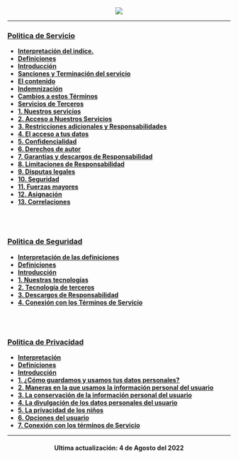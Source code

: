 <div align="center">
<img src="https://user-images.githubusercontent.com/71246795/182776406-b00ff61f-8815-4d3a-b99a-78fdedeb1583.png" />
</div>

---

### [Politica de Servicio](https://github.com/Kisu-s-fluff-workgroup/TerminosYCondicionesNami/blob/V0/terms/ServiceTerms.md)
- [**Interpretación del indice.**](https://github.com/Kisu-s-fluff-workgroup/TerminosYCondicionesNami/blob/V0/terms/ServiceTerms.md#interpretación)
- [**Definiciones**](https://github.com/Kisu-s-fluff-workgroup/TerminosYCondicionesNami/blob/V0/terms/ServiceTerms.md#definiciones)
- [**Introducción**](https://github.com/Kisu-s-fluff-workgroup/TerminosYCondicionesNami/blob/V0/terms/ServiceTerms.md#introducción)
- [**Sanciones y Terminación del servicio**](https://github.com/Kisu-s-fluff-workgroup/TerminosYCondicionesNami/blob/V0/terms/ServiceTerms.md#sanciones-y-terminación-del-servicio)
- [**El contenido**](https://github.com/Kisu-s-fluff-workgroup/TerminosYCondicionesNami/blob/V0/terms/ServiceTerms.md#el-contenido)
- [**Indemnización**](https://github.com/Kisu-s-fluff-workgroup/TerminosYCondicionesNami/blob/V0/terms/ServiceTerms.md#indemnización)
- [**Cambios a estos Términos**](https://github.com/Kisu-s-fluff-workgroup/TerminosYCondicionesNami/blob/V0/terms/ServiceTerms.md#cambios-a-estos-términos)
- [**Servicios de Terceros**](https://github.com/Kisu-s-fluff-workgroup/TerminosYCondicionesNami/blob/V0/terms/ServiceTerms.md#servicios-de-terceros)
- [**1. Nuestros servicios**](https://github.com/Kisu-s-fluff-workgroup/TerminosYCondicionesNami/blob/V0/terms/ServiceTerms.md#1-nuestros-servicios)
- [**2. Acceso a Nuestros Servicios**](https://github.com/Kisu-s-fluff-workgroup/TerminosYCondicionesNami/blob/V0/terms/ServiceTerms.md#2-acceso-a-nuestros-servicios)
- [**3. Restricciones adicionales y Responsabilidades**](https://github.com/Kisu-s-fluff-workgroup/TerminosYCondicionesNami/blob/V0/terms/ServiceTerms.md#3-restricciones-adicionales-y-responsabilidades)
- [**4. El acceso a tus datos**](https://github.com/Kisu-s-fluff-workgroup/TerminosYCondicionesNami/blob/V0/terms/ServiceTerms.md#4-acceso-a-tus-datos)
- [**5. Confidencialidad**](https://github.com/Kisu-s-fluff-workgroup/TerminosYCondicionesNami/blob/V0/terms/ServiceTerms.md#5-confidencialidad)
- [**6. Derechos de autor**](https://github.com/Kisu-s-fluff-workgroup/TerminosYCondicionesNami/blob/V0/terms/ServiceTerms.md#6-derechos-de-autor)
- [**7. Garantías y descargos de Responsabilidad**](https://github.com/Kisu-s-fluff-workgroup/TerminosYCondicionesNami/blob/V0/terms/ServiceTerms.md#7-garantías-y-descargos-de-responsabilidad)
- [**8. Limitaciones de Responsabilidad**](https://github.com/Kisu-s-fluff-workgroup/TerminosYCondicionesNami/blob/V0/terms/ServiceTerms.md#8-limitaciones-de-responsabilidad)
- [**9. Disputas legales**](https://github.com/Kisu-s-fluff-workgroup/TerminosYCondicionesNami/blob/V0/terms/ServiceTerms.md#9-disputas-legales)
- [**10. Seguridad**](https://github.com/Kisu-s-fluff-workgroup/TerminosYCondicionesNami/blob/V0/terms/ServiceTerms.md#10-seguridad)
- [**11. Fuerzas mayores**](https://github.com/Kisu-s-fluff-workgroup/TerminosYCondicionesNami/blob/V0/terms/ServiceTerms.md#11-fuerzas-mayores)
- [**12. Asignación**](https://github.com/Kisu-s-fluff-workgroup/TerminosYCondicionesNami/blob/V0/terms/ServiceTerms.md#12-asignación)
- [**13. Correlaciones**](https://github.com/Kisu-s-fluff-workgroup/TerminosYCondicionesNami/blob/V0/terms/ServiceTerms.md#13-correlaciones)

<br><br>


### [Politica de Seguridad](https://github.com/Kisu-s-fluff-workgroup/TerminosYCondicionesNami/blob/V0/terms/SecurityTerms.md)
- [**Interpretación de las definiciones**](https://github.com/Kisu-s-fluff-workgroup/TerminosYCondicionesNami/blob/V0/terms/SecurityTerms.md#interpretación)
- [**Definiciones**](https://github.com/Kisu-s-fluff-workgroup/TerminosYCondicionesNami/blob/V0/terms/SecurityTerms.md#definiciones)
- [**Introducción**](https://github.com/Kisu-s-fluff-workgroup/TerminosYCondicionesNami/blob/V0/terms/SecurityTerms.md#introducción)
- [**1. Nuestras tecnologías**](https://github.com/Kisu-s-fluff-workgroup/TerminosYCondicionesNami/blob/V0/terms/SecurityTerms.md#1-nuestras-tecnologías)
- [**2. Tecnología de terceros**](https://github.com/Kisu-s-fluff-workgroup/TerminosYCondicionesNami/blob/V0/terms/SecurityTerms.md#2-tecnologías-de-terceros-de-seguridad)
- [**3. Descargos de Responsabilidad**](https://github.com/Kisu-s-fluff-workgroup/TerminosYCondicionesNami/blob/V0/terms/SecurityTerms.md#3-descargos-de-responsabilidad-en-cuanto-a-seguridad)
- [**4. Conexión con los Términos de Servicio**](https://github.com/Kisu-s-fluff-workgroup/TerminosYCondicionesNami/blob/V0/terms/SecurityTerms.md#4-conexión-con-los-términos-de-servicio-de-nami)

<br><br>

### [Politica de Privacidad](https://github.com/Kisu-s-fluff-workgroup/TerminosYCondicionesNami/blob/V0/terms/PrivacyTerms.md)
- [**Interpretación**](https://github.com/Kisu-s-fluff-workgroup/TerminosYCondicionesNami/blob/V0/terms/PrivacyTerms.md#interpretación)
- [**Definiciones**](https://github.com/Kisu-s-fluff-workgroup/TerminosYCondicionesNami/blob/V0/terms/PrivacyTerms.md#definiciones)
- [**Introducción**](https://github.com/Kisu-s-fluff-workgroup/TerminosYCondicionesNami/blob/V0/terms/PrivacyTerms.md#introducción)
- [**1. ¿Cómo guardamos y usamos tus datos personales?**](https://github.com/Kisu-s-fluff-workgroup/TerminosYCondicionesNami/blob/V0/terms/PrivacyTerms.md#1-cómo-guardamos-y-usamos-tus-datos-personales)
- [**2. Maneras en la que usamos la información personal del usuario**](https://github.com/Kisu-s-fluff-workgroup/TerminosYCondicionesNami/blob/V0/terms/PrivacyTerms.md#2-maneras-en-las-que-usamos-la-información-personal-del-usuario)
- [**3. La conservación de la información personal del usuario**](https://github.com/Kisu-s-fluff-workgroup/TerminosYCondicionesNami/blob/V0/terms/PrivacyTerms.md#3-la-conservación-de-los-datos-personales-del-usuario)
- [**4. La divulgación de los datos personales del usuario**](https://github.com/Kisu-s-fluff-workgroup/TerminosYCondicionesNami/blob/V0/terms/PrivacyTerms.md#4-la-divulgación-de-los-datos-personales-del-usuario)
- [**5. La privacidad de los niños**](https://github.com/Kisu-s-fluff-workgroup/TerminosYCondicionesNami/blob/V0/terms/PrivacyTerms.md#5-la-privacidad-los-niños)
- [**6. Opciones del usuario**](https://github.com/Kisu-s-fluff-workgroup/TerminosYCondicionesNami/blob/V0/terms/PrivacyTerms.md#6-opciones-del-usuario)
- [**7. Conexión con los términos de Servicio**](https://github.com/Kisu-s-fluff-workgroup/TerminosYCondicionesNami/blob/V0/terms/PrivacyTerms.md#7-conexión-con-los-términos-de-servicio-de-nami)


---


<div align="center"><h4>Ultima actualización: 4 de Agosto del 2022<h4></div>
